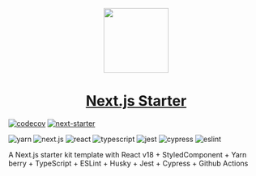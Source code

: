 <p align="center">
  <a href="https://github.com/Bside-Team-Four/nextjs-starter">
    <img src="https://assets.vercel.com/image/upload/v1607554385/repositories/next-js/next-logo.png" height="128">
    <h1 align="center">Next.js Starter</h1>
  </a>
</p>

[![codecov](https://codecov.io/gh/Bside-Team-Four/nextjs-starter/branch/main/graph/badge.svg?token=L0SFW1874H)](https://codecov.io/gh/Bside-Team-Four/nextjs-starter) [![next-starter](https://img.shields.io/endpoint?url=https://dashboard.cypress.io/badge/simple/76a23h&style=flat-square&logo=cypress)](https://dashboard.cypress.io/projects/76a23h/runs)

![yarn](https://img.shields.io/badge/yarn-3.4.1-blue?logo=yarn) ![next.js](https://img.shields.io/github/package-json/dependency-version/Bside-Team-Four/nextjs-starter/next?logo=next.js) ![react](https://img.shields.io/github/package-json/dependency-version/Bside-Team-Four/nextjs-starter/react?logo=react) ![typescript](https://img.shields.io/github/package-json/dependency-version/Bside-Team-Four/nextjs-starter/dev/typescript?logo=typescript) ![jest](https://img.shields.io/github/package-json/dependency-version/Bside-Team-Four/nextjs-starter/dev/jest?logo=jest) ![cypress](https://img.shields.io/github/package-json/dependency-version/Bside-Team-Four/nextjs-starter/dev/cypress?logo=cypress) ![eslint](https://img.shields.io/github/package-json/dependency-version/Bside-Team-Four/nextjs-starter/dev/eslint?logo=eslint)

A Next.js starter kit template with React v18 + StyledComponent + Yarn berry + TypeScript + ESLint + Husky + Jest + Cypress + Github Actions
